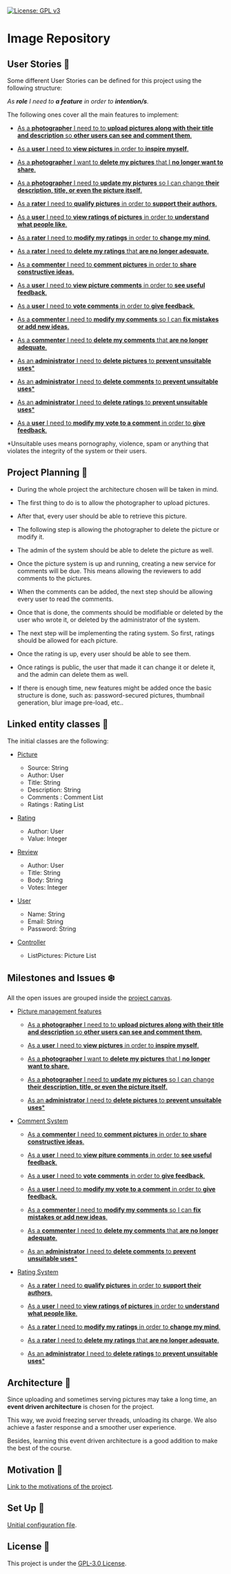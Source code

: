 [![License: GPL v3](https://img.shields.io/badge/License-GPLv3-blue.svg)](https://www.gnu.org/licenses/gpl-3.0)

# Image Repository

## User Stories :eyes:

Some different User Stories can be defined for this project using the following structure:

_As **role** I need to **a feature** in order to **intention/s**._

The following ones cover all the main features to implement:

* [As a **photographer** I need to to **upload pictures along with their title and description** so **other users can see and comment them**.](https://github.com/GabCas28/Image-Repository/issues/17)

* [As a **user** I need to **view pictures** in order to **inspire myself**.](https://github.com/GabCas28/Image-Repository/issues/18)

* [As a **photographer** I want to **delete my pictures** that I **no longer want to share**.](https://github.com/GabCas28/Image-Repository/issues/19)

* [As a **photographer** I need to **update my pictures** so I can change **their description, title, or even the picture itself**.](https://github.com/GabCas28/Image-Repository/issues/20)

* [As a **rater** I need to **qualify pictures** in order to **support their authors**.](https://github.com/GabCas28/Image-Repository/issues/21)

* [As a **user** I need to **view ratings of pictures** in order to **understand what people like**.](https://github.com/GabCas28/Image-Repository/issues22)

* [As a **rater** I need to **modify my ratings** in order to **change my mind**.](https://github.com/GabCas28/Image-Repository/issues/23)

* [As a **rater** I need to **delete my ratings** that **are no longer adequate**.](https://github.com/GabCas28/Image-Repository/issues/24)

* [As a **commenter** I need to **comment pictures** in order to **share constructive ideas**.](https://github.com/GabCas28/Image-Repository/issues/25)

* [As a **user** I need to **view picture comments** in order to **see useful feedback**.](https://github.com/GabCas28/Image-Repository/issues/26)

* [As a **user** I need to **vote comments** in order to **give feedback**.](https://github.com/GabCas28/Image-Repository/issues/27)

* [As a **commenter** I need to **modify my comments** so I can **fix mistakes or add new ideas**.](https://github.com/GabCas28/Image-Repository/issues/28)

* [As a **commenter** I need to **delete my comments** that **are no longer adequate**.](https://github.com/GabCas28/Image-Repository/issues/29)

* [As an **administrator** I need to **delete pictures** to **prevent unsuitable uses***](https://github.com/GabCas28/Image-Repository/issues/30)

* [As an **administrator** I need to **delete comments** to **prevent unsuitable uses***](https://github.com/GabCas28/Image-Repository/issues/31)

* [As an **administrator** I need to **delete ratings** to **prevent unsuitable uses***](https://github.com/GabCas28/Image-Repository/issues/32)

* [As a **user** I need to **modify my vote to a comment** in order to **give feedback**.](https://github.com/GabCas28/Image-Repository/issues/33)

*Unsuitable uses means pornography, violence, spam or anything that violates the integrity of the system or their users.

## Project Planning :crystal_ball:

* During the whole project the architecture chosen will be taken in mind.

* The first thing to do is to allow the photographer to upload pictures.

* After that, every user should be able to retrieve this picture.

* The following step is allowing the photographer to delete the picture or modify it.

* The admin of the system should be able to delete the picture as well.

* Once the picture system is up and running, creating a new service for comments will be due. This means allowing the reviewers to add comments to the pictures.

* When the comments can be added, the next step should be allowing every user to read the comments.

* Once that is done, the comments should be modifiable or deleted by the user who wrote it, or deleted by the administrator of the system.

* The next step will be implementing the rating system. So first, ratings should be allowed for each picture.

* Once the rating is up, every user should be able to see them.

* Once ratings is public, the user that made it can change it or delete it, and the admin can delete them as well.

* If there is enough time, new features might be added once the basic structure is done, such as: password-secured pictures, thumbnail generation, blur image pre-load, etc..

## Linked entity classes :link:

The initial classes are the following:

* [Picture](./src/Picture.ts)
  * Source: String
  * Author: User
  * Title: String
  * Description: String
  * Comments : Comment List
  * Ratings : Rating List
  
* [Rating](./src/Rating.ts)
  * Author: User
  * Value: Integer
  
* [Review](./src/Review.ts)
  * Author: User
  * Title: String
  * Body: String
  * Votes: Integer

* [User](./src/User.ts)
  * Name: String
  * Email: String
  * Password: String

* [Controller](./src/Controller.ts)
  * ListPictures: Picture List

## Milestones and Issues :snowflake:

All the open issues are grouped inside the [project canvas](https://github.com/GabCas28/Image-Repository/projects/1).
  
* [Picture management features](https://github.com/GabCas28/Image-Repository/milestone/4)

  * [As a **photographer** I need to to **upload pictures along with their title and description** so **other users can see and comment them**.](https://github.com/GabCas28/Image-Repository/issues/17)

  * [As a **user** I need to **view pictures** in order to **inspire myself**.](https://github.com/GabCas28/Image-Repository/issues/18)

  * [As a **photographer** I want to **delete my pictures** that I **no longer want to share**.](https://github.com/GabCas28/Image-Repository/issues/19)

  * [As a **photographer** I need to **update my pictures** so I can change **their description, title, or even the picture itself**.](https://github.com/GabCas28/Image-Repository/issues/20)
  
  * [As an **administrator** I need to **delete pictures** to **prevent unsuitable uses***](https://github.com/GabCas28/Image-Repository/issues/30)

* [Comment System](https://github.com/GabCas28/Image-Repository/milestone/5)

  * [As a **commenter** I need to **comment pictures** in order to **share constructive ideas**.](https://github.com/GabCas28/Image-Repository/issues/25)

  * [As a **user** I need to **view piture comments** in order to **see useful feedback**.](https://github.com/GabCas28/Image-Repository/issues/26)

  * [As a **user** I need to **vote comments** in order to **give feedback**.](https://github.com/GabCas28/Image-Repository/issues/27)
  
  * [As a **user** I need to **modify my vote to a comment** in order to **give feedback**.](https://github.com/GabCas28/Image-Repository/issues/33)

  * [As a **commenter** I need to **modify my comments** so I can **fix mistakes or add new ideas**.](https://github.com/GabCas28/Image-Repository/issues/28)

  * [As a **commenter** I need to **delete my comments** that **are no longer adequate**.](https://github.com/GabCas28/Image-Repository/issues/29)
  
  * [As an **administrator** I need to **delete comments** to **prevent unsuitable uses***](https://github.com/GabCas28/Image-Repository/issues/31)

* [Rating System](https://github.com/GabCas28/Image-Repository/milestone/6)

  * [As a **rater** I need to **qualify pictures** in order to **support their authors**.](https://github.com/GabCas28/Image-Repository/issues/21)

  * [As a **user** I need to **view ratings of pictures** in order to **understand what people like**.](https://github.com/GabCas28/Image-Repository/issues22)

  * [As a **rater** I need to **modify my ratings** in order to **change my mind**.](https://github.com/GabCas28/Image-Repository/issues/23)

  * [As a **rater** I need to **delete my ratings** that **are no longer adequate**.](https://github.com/GabCas28/Image-Repository/issues/24)
  
  * [As an **administrator** I need to **delete ratings** to **prevent unsuitable uses***](https://github.com/GabCas28/Image-Repository/issues/32)


## Architecture :european_castle:

Since uploading and sometimes serving pictures may take a long time, an **event driven architecture** is chosen for the project.

This way, we avoid freezing server threads, unloading its charge. We also achieve a faster response and a smoother user experience.

Besides, learning this event driven architecture is a good addition to make the best of the course.

## Motivation 📖

[Link to the motivations of the project](/doc/Motivation.md).

## Set Up 🚀

[Unitial configuration file](/doc/Initial%20Set-Up.md).

## License 📄

This project is under the [GPL-3.0 License](LICENSE.md).
